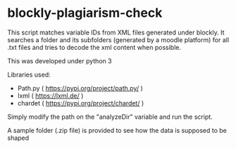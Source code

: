 # blockly-plagiarism-check
This script matches variable IDs from XML files generated under blockly. It searches a folder and its subfolders (generated by a moodle platform) for all .txt files and tries to decode the xml content when possible.

This was developed under python 3

Libraries used:
- Path.py ( https://pypi.org/project/path.py/ )
- lxml ( https://lxml.de/ ) 
- chardet ( https://pypi.org/project/chardet/ )

Simply modify the path on the "analyzeDir" variable and run the script.

A sample folder (.zip file) is provided to see how the data is supposed to be shaped
